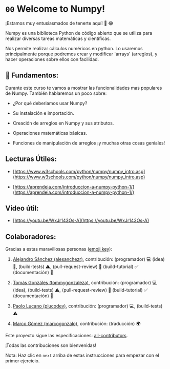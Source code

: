 # `00` Welcome to Numpy!

¡Estamos muy entusiasmados de tenerte aquí! 🎉 😂

Numpy es una biblioteca Python de código abierto que se utiliza para realizar diversas tareas matemáticas y científicas.

Nos permite realizar cálculos numéricos en python. Lo usaremos principalmente porque podremos crear y modificar 'arrays' (arreglos), y hacer operaciones sobre ellos con facilidad.

## 💬 Fundamentos:

Durante este curso te vamos a mostrar las funcionalidades mas populares de Numpy. También hablaremos un poco sobre: 

+ ¿Por qué deberiamos usar Numpy?

+ Su instalación e importación.

+ Creación de arreglos en Numpy y sus atributos.

+ Operaciones matemáticas básicas.

+ Funciones de manipulación de arreglos ¡y muchas otras cosas geniales!

## Lecturas Útiles:

+ [https://www.w3schools.com/python/numpy/numpy_intro.asp](https://www.w3schools.com/python/numpy/numpy_intro.asp)

+ [https://aprendeia.com/introduccion-a-numpy-python-1/](https://aprendeia.com/introduccion-a-numpy-python-1/)

## Video útil: 

+ [https://youtu.be/WxJr143Os-A](https://youtu.be/WxJr143Os-A)

## Colaboradores:

Gracias a estas maravillosas personas ([emoji key](https://github.com/kentcdodds/all-contributors#emoji-key)):

1. [Alejandro Sánchez (alesanchezr)](https://github.com/alesanchezr), contribución: (programador) :computer: (idea) 🤔, (build-tests) :warning:, (pull-request-review) :eyes: (build-tutorial) :white_check_mark: (documentación) :book:

2. [Tomás Gonzáles (tommygonzaleza)](https://github.com/tommygonzaleza), contribución: (programador) :computer: (idea), (build-tests) :warning:, (pull-request-review) :eyes: (build-tutorial) :white_check_mark: (documentación) :book:

3. [Paolo Lucano (plucodev)](https://github.com/plucodev), contribución: (programador) :computer:, (build-tests) :warning:

4. [Marco Gómez (marcogonzalo)](https://github.com/marcogonzalo), contribución: (traducción) :earth_africa:

Este proyecto sigue las especificaciones: [all-contributors](https://github.com/kentcdodds/all-contributors). 

¡Todas las contribuciones son bienvenidas!

Nota: Haz clic en `next` arriba de estas instrucciones para empezar con el primer ejercicio.